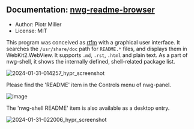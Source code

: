 ## Documentation: [nwg-readme-browser](https://github.com/nwg-piotr/nwg-readme-browser)

- Author: Piotr Miller
- License: MIT

This program was conceived as [rtfm](https://en.wikipedia.org/wiki/RTFM) with a graphical user interface. 
It searches the `/usr/share/doc` path for `README.*` files, and displays them in WebKit2.WebView. It supports 
`.md`, `.rst`, `.html` and plain text. As a part of nwg-shell, it shows the internally defined, shell-related 
package list.

![2024-01-31-014257_hypr_screenshot](https://github.com/nwg-piotr/nwg-shell/assets/20579136/670e850b-58ae-4c5f-add3-957723954b2b)

Please find the 'README' item in the Controls menu of nwg-panel.

![image](https://github.com/nwg-piotr/nwg-shell/assets/20579136/451dbe3b-b76a-4bbc-bf37-212f558fc40a)

The 'nwg-shell README' item is also available as a desktop entry.

![2024-01-31-022006_hypr_screenshot](https://github.com/nwg-piotr/nwg-shell/assets/20579136/59e87a36-1d73-4711-b179-28e9fe3c8652)

